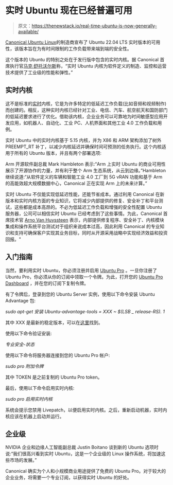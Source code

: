# 实时 Ubuntu 现在已经普遍可用

> 原文：<https://thenewstack.io/real-time-ubuntu-is-now-generally-available/>

[Canonical](https://canonical.com/),[Ubuntu Linux](https://ubuntu.com/)的制造商宣布了 Ubuntu 22.04 LTS 实时版本的可用性，该版本旨在为有时间限制的工作负载带来端到端的安全性。

这个版本的 Ubuntu 的特别之处在于发行版中包含的实时内核。据 Canonical 首席执行官[马克·舒托沃尔斯](https://www.linkedin.com/in/mark-shuttleworth/?originalSubdomain=im)称，“实时 Ubuntu 内核为软件定义的制造、监控和运营技术提供了工业级的性能和弹性。”

## 实时内核

这不是标准的[实时](https://thenewstack.io/hazelcast-and-the-benefits-of-real-time-data/)内核，它是为许多特定的低延迟工作负载(比如音频和视频制作)而创建的。相反，这种实时内核已经针对工业、电信、汽车、航空航天和国防部门的低延迟要求进行了优化。借助该内核，企业业务可以可靠地为时间敏感型应用开发应用，如机器人、自动化、工业 PC、人机界面和其他工业 4.0 工作负载和用例。

实时 Ubuntu 中的实时内核基于 5.15 内核，并为 X86 和 ARM 架构添加了树外 PREEMPT_RT 补丁，以减少内核延迟并确保时间可预测的任务执行。这个内核适用于所有的 Ubuntu 版本，并且有两个部署选项:

Arm 开源软件副总裁 Mark Hambleton 表示:“Arm 上实时 Ubuntu 的商业可用性展示了开源协作的力量，并有利于整个 Arm 生态系统，从云到边缘。”Hambleton 继续说道:“从软件定义的车辆和智能工业 4.0 工厂到 5G vRAN 功能和基于 Arm 的高能效超大规模数据中心，Canonical 正在实现 Arm 上的未来计算。”

实时 Ubuntu 不仅能实现低延迟性能，还能节省成本。通过利用 Canonical 在新版本和实时内核方面的专业知识，它将减少内部提供的修复、安全补丁和平台测试，这些都是成本高昂的。不必为低延迟工作负载和增强的安全性配置 Ubuntu 服务器，公司可以相信实时 Ubuntu 已经考虑到了这些事情。为此，Canonical 首席技术官 [Arno Van Huyssteen](https://www.linkedin.com/in/arno-van-huyssteen-37a0a61/) 表示，内部提供修复程序、安全补丁、内核模块集成和操作系统平台测试对于组织来说成本过高，因此利用 Canonical 的专业知识和支持可确保客户实现其业务目标，同时从开源采用战略中实现经济效益和投资回报。"

## 入门指南

当然，要利用实时 Ubuntu，你必须注册并启用 [Ubuntu Pro](https://thenewstack.io/what-is-ubuntu-pro-and-how-can-you-use-it/) 。一旦你注册了 Ubuntu Pro，你必须从你的订阅中领取一个令牌。为此，打开您的 [Ubuntu Pro Dashboard](https://ubuntu.com/pro/dashboard) ，并在您的订阅下复制令牌。

有了令牌后，登录到您的 Ubuntu Server 实例，使用以下命令安装 Ubuntu Advantage 包:

*sudo apt-get 安装 Ubuntu-advantage-tools = XXX ~ $(LSB _ release-RS). 1*

其中 XXX 是最新的稳定版本，可以在[这里](https://launchpad.net/ubuntu/+source/ubuntu-advantage-tools)找到。

使用以下命令验证安装:

*专业安全-状态*

使用以下命令将服务器连接到您的 Ubuntu Pro 帐户:

*sudo pro 附加令牌*

其中 TOKEN 是之前复制的 Ubuntu Pro token。

最后，使用以下命令启用实时内核:

*sudo pro 启用实时内核*

系统会提示您禁用 Livepatch，以便启用实时内核。之后，重新启动机器，实时内核应该在机器上启动并运行。

## 企业级

NVIDIA 企业和边缘人工智能副总裁 Justin Boitano 谈到新的 Ubuntu 选项时说:“我们很高兴看到实时 Ubuntu，这是一个企业级的 Linux 操作系统，将加速这些市场的发展。”

Canonical 确实为个人和小规模商业用途提供了免费的 Ubuntu Pro。对于较大的企业业务，将需要一个专业订阅，以获得实时 Ubuntu 的好处。

<svg xmlns:xlink="http://www.w3.org/1999/xlink" viewBox="0 0 68 31" version="1.1"><title>Group</title> <desc>Created with Sketch.</desc></svg>